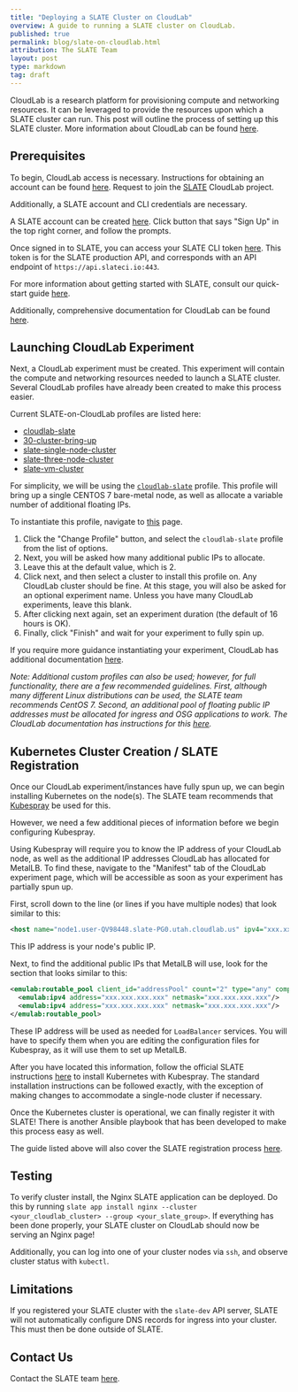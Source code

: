 ```yaml
---
title: "Deploying a SLATE Cluster on CloudLab"
overview: A guide to running a SLATE cluster on CloudLab.
published: true
permalink: blog/slate-on-cloudlab.html
attribution: The SLATE Team
layout: post
type: markdown
tag: draft
---
```


CloudLab is a research platform for provisioning compute and networking resources.
It can be leveraged to provide the resources upon which a SLATE cluster can run.
This post will outline the process of setting up this SLATE cluster.
More information about CloudLab can be found [here](https://www.cloudlab.us/).

<!--end_excerpt-->


## Prerequisites

To begin, CloudLab access is necessary.
Instructions for obtaining an account can be found [here](http://docs.cloudlab.us/users.html).
Request to join the [SLATE](https://www.cloudlab.us/show-project.php?project=SLATE) CloudLab project.

Additionally, a SLATE account and CLI credentials are necessary.

A SLATE account can be created [here](https://portal.slateci.io/slate_portal).
Click button that says "Sign Up" in the top right corner, and follow the prompts.

Once signed in to SLATE, you can access your SLATE CLI token [here](https://portal.slateci.io/cli).
This token is for the SLATE production API, and corresponds with an API endpoint of `https://api.slateci.io:443`.

For more information about getting started with SLATE, consult our quick-start guide [here](https://slateci.io/docs/quickstart/).

Additionally, comprehensive documentation for CloudLab can be found [here](http://docs.cloudlab.us/).


## Launching CloudLab Experiment

Next, a CloudLab experiment must be created.
This experiment will contain the compute and networking resources needed to launch a SLATE cluster.
Several CloudLab profiles have already been created to make this process easier.

Current SLATE-on-CloudLab profiles are listed here:
* [cloudlab-slate](https://www.cloudlab.us/show-profile.php?uuid=6ab61da6-97c2-11eb-b1eb-e4434b2381fc)
* [30-cluster-bring-up](https://www.cloudlab.us/show-profile.php?uuid=bfb6a8ec-0361-11eb-b7c5-e4434b2381fc)
* [slate-single-node-cluster](https://www.cloudlab.us/show-profile.php?uuid=a0e779b6-1435-11eb-b7c5-e4434b2381fc)
* [slate-three-node-cluster](https://www.cloudlab.us/show-profile.php?uuid=93f70990-034c-11eb-b7c5-e4434b2381fc)
* [slate-vm-cluster](https://www.cloudlab.us/show-profile.php?uuid=77e8915c-01d7-11eb-b7c5-e4434b2381fc)

For simplicity, we will be using the [`cloudlab-slate`](https://www.cloudlab.us/show-profile.php?uuid=6ab61da6-97c2-11eb-b1eb-e4434b2381fc) profile.
This profile will bring up a single CENTOS 7 bare-metal node, as well as allocate a variable number of additional floating IPs.

To instantiate this profile, navigate to
<a href="https://www.cloudlab.us/instantiate.php" target="_blank">this</a>
page.

1. Click the "Change Profile" button, and select the `cloudlab-slate` profile from the list of options.
1. Next, you will be asked how many additional public IPs to allocate.
1. Leave this at the default value, which is 2.
1. Click next, and then select a cluster to install this profile on. Any CloudLab cluster should be fine. At this stage, you will also be asked for an optional experiment name. Unless you have many CloudLab experiments, leave this blank.
1. After clicking next again, set an experiment duration (the default of 16 hours is OK).
1. Finally, click "Finish" and wait for your experiment to fully spin up.

If you require more guidance instantiating your experiment, CloudLab has additional documentation [here](https://docs.cloudlab.us/getting-started.html).


*Note:
Additional custom profiles can also be used;
however, for full functionality, there are a few recommended guidelines. 
First, although many different Linux distributions can be used, the SLATE team recommends CentOS 7.
Second, an additional pool of floating public IP addresses must be allocated for ingress and OSG applications to work.
The CloudLab documentation has instructions for this [here](http://docs.cloudlab.us/advanced-topics.html#%28part._dynamic-public-ip%29).*


## Kubernetes Cluster Creation / SLATE Registration

Once our CloudLab experiment/instances have fully spun up, we can begin installing Kubernetes on the node(s).
The SLATE team recommends that [Kubespray](https://kubespray.io/#/) be used for this.

However, we need a few additional pieces of information before we begin configuring Kubespray.

<!-- A nice touch to your blog post would be walking through were to find the data to add to the kubespray config. Like where to find the IP address, floating IPs, what to put exactly for metallb. For instance, do I just use one address and put “/32”. Do I list both addresses setup by default. Do I use the subnet that comes with the public IP. Etc. I had a hard time finding the public IP addresses and found them in the XML of the manifest tab. -->

Using Kubespray will require you to know the IP address of your CloudLab node, as well as the additional IP addresses CloudLab has allocated for MetalLB.
To find these, navigate to the "Manifest" tab of the CloudLab experiment page, which will be accessible as soon as your experiment has partially spun up.

First, scroll down to the line (or lines if you have multiple nodes) that look similar to this:
```xml
<host name="node1.user-QV98448.slate-PG0.utah.cloudlab.us" ipv4="xxx.xxx.xxx.xxx"/>
```
This IP address is your node's public IP.

Next, to find the additional public IPs that MetalLB will use, look for the section that looks similar to this:
```xml
<emulab:routable_pool client_id="addressPool" count="2" type="any" component_manager_id="urn:publicid:IDN+site.cloudlab.us+authority+cm">
  <emulab:ipv4 address="xxx.xxx.xxx.xxx" netmask="xxx.xxx.xxx.xxx"/>
  <emulab:ipv4 address="xxx.xxx.xxx.xxx" netmask="xxx.xxx.xxx.xxx"/>
</emulab:routable_pool>
```
These IP address will be used as needed for `LoadBalancer` services.
You will have to specify them when you are editing the configuration files for Kubespray, as it will use them to set up MetalLB.

After you have located this information, follow the official SLATE instructions [here](https://slateci.io/docs/cluster/automated/introduction.html) to install Kubernetes with Kubespray.
The standard installation instructions can be followed exactly, with the exception of making changes to accommodate a single-node cluster if necessary.

Once the Kubernetes cluster is operational, we can finally register it with SLATE!
There is another Ansible playbook that has been developed to make this process easy as well.

The guide listed above will also cover the SLATE registration process [here](https://slateci.io/docs/cluster/automated/kubernetes-cluster-creation.html#slate-cluster-registration).


## Testing

To verify cluster install, the Nginx SLATE application can be deployed.
Do this by running `slate app install nginx --cluster <your_cloudlab_cluster> --group <your_slate_group>`.
If everything has been done properly, your SLATE cluster on CloudLab should now be serving an Nginx page!

Additionally, you can log into one of your cluster nodes via `ssh`, and observe cluster status with `kubectl`.


## Limitations

If you registered your SLATE cluster with the `slate-dev` API server,
SLATE will not automatically configure DNS records for ingress into your cluster.
This must then be done outside of SLATE.


## Contact Us

Contact the SLATE team [here](https://slateci.io/community/).


